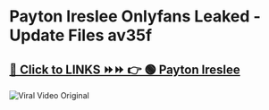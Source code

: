 
 # Payton lreslee Onlyfans Leaked - Update Files av35f

## <h2><a href="https://clipsfans.com/Payton_lreslee&ref=git">🔗 Click to LINKS ⏩⏩ 👉 🟢 Payton lreslee </a></h2>

<a href="https://clipsfans.com/Payton_lreslee&ref=git" rel="nofollow" data-target="animated-image.originalLink"><img src="https://i.ibb.co.com/xMMVF88/686577567.gif" alt="Viral Video Original" style="max-width: 100%; display: inline-block;" data-target="animated-image.originalImage"></a>

